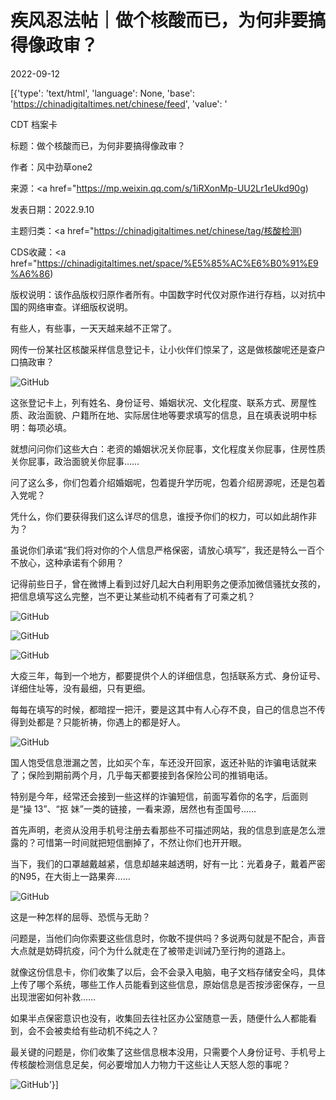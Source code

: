 # 疾风忍法帖｜做个核酸而已，为何非要搞得像政审？

2022-09-12

[{'type': 'text/html', 'language': None, 'base': 'https://chinadigitaltimes.net/chinese/feed', 'value': '

CDT 档案卡

标题：做个核酸而已，为何非要搞得像政审？

作者：风中劲草one2

来源：<a href="https://mp.weixin.qq.com/s/1iRXonMp-UU2Lr1eUkd90g)

发表日期：2022.9.10

主题归类：<a href="https://chinadigitaltimes.net/chinese/tag/核酸检测)

CDS收藏：<a href="https://chinadigitaltimes.net/space/%E5%85%AC%E6%B0%91%E9%A6%86)

版权说明：该作品版权归原作者所有。中国数字时代仅对原作进行存档，以对抗中国的网络审查。详细版权说明。





有些人，有些事，一天天越来越不正常了。

网传一份某社区核酸采样信息登记卡，让小伙伴们惊呆了，这是做核酸呢还是查户口搞政审？

![GitHub](https://chinadigitaltimes.net/chinese/files/2022/09/image-1662976134128.png)

这张登记卡上，列有姓名、身份证号、婚姻状况、文化程度、联系方式、房屋性质、政治面貌、户籍所在地、实际居住地等要求填写的信息，且在填表说明中标明：每项必填。

就想问问你们这些大白：老资的婚姻状况关你屁事，文化程度关你屁事，住房性质关你屁事，政治面貌关你屁事……

问了这么多，你们包着介绍婚姻呢，包着提升学历呢，包着介绍房源呢，还是包着入党呢？

凭什么，你们要获得我们这么详尽的信息，谁授予你们的权力，可以如此胡作非为？

虽说你们承诺“我们将对你的个人信息严格保密，请放心填写”，我还是特么一百个不放心，这种承诺有个卵用？

记得前些日子，曾在微博上看到过好几起大白利用职务之便添加微信骚扰女孩的，把信息填写这么完整，岂不更让某些动机不纯者有了可乘之机？

![GitHub](https://chinadigitaltimes.net/chinese/files/2022/09/post-686947-631f0159ce515.)

![GitHub](https://chinadigitaltimes.net/chinese/files/2022/09/post-686947-631f0159d479c.)

![GitHub](https://chinadigitaltimes.net/chinese/files/2022/09/post-686947-631f0159db322.)

大疫三年，每到一个地方，都要提供个人的详细信息，包括联系方式、身份证号、详细住址等，没有最细，只有更细。

每每在填写的时候，都暗捏一把汗，要是这其中有人心存不良，自己的信息岂不传得到处都是？只能祈祷，你遇上的都是好人。

![GitHub](https://chinadigitaltimes.net/chinese/files/2022/09/post-686947-631f0159e11be.)

国人饱受信息泄漏之苦，比如买个车，车还没开回家，返还补贴的诈骗电话就来了；保险到期前两个月，几乎每天都要接到各保险公司的推销电话。

特别是今年，经常还会接到一些这样的诈骗短信，前面写着你的名字，后面则是“操 13”、“抠 妹”一类的链接，一看来源，居然也有歪国号……

首先声明，老资从没用手机号注册去看那些不可描述网站，我的信息到底是怎么泄露的？可惜第一时间就把短信删掉了，不然让你们也开开眼。

当下，我们的口罩越戴越紧，信息却越来越透明，好有一比：光着身子，戴着严密的N95，在大街上一路果奔……

![GitHub](https://chinadigitaltimes.net/chinese/files/2022/09/post-686947-631f0159e7b29.)

这是一种怎样的屈辱、恐慌与无助？

问题是，当他们向你索要这些信息时，你敢不提供吗？多说两句就是不配合，声音大点就是妨碍抗疫，问个为什么就走在了被带走训诫乃至行拘的道路上。

就像这份信息卡，你们收集了以后，会不会录入电脑，电子文档存储安全吗，具体上传了哪个系统，哪些工作人员能看到这些信息，原始信息是否按涉密保存，一旦出现泄密如何补救……

如果半点保密意识也没有，收集回去往社区办公室随意一丢，随便什么人都能看到，会不会被卖给有些动机不纯之人？

最关键的问题是，你们收集了这些信息根本没用，只需要个人身份证号、手机号上传核酸检测信息足矣，何必要增加人力物力干这些让人天怒人怨的事呢？

![GitHub](https://chinadigitaltimes.net/chinese/files/2022/09/image-1662976261765.png)'}]